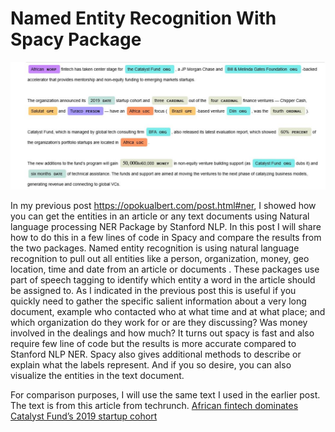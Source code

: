 # Named Entity Recognition With Spacy Package

<img src="Spacy_screensot.JPG">

In my previous post https://opokualbert.com/post.html#ner, I showed how you can get the entities in an article or any text documents using Natural language processing NER Package by Stanford NLP.  In this post I will share how to do this in a few lines of code in Spacy and compare the results from the two packages.
Named entity recognition is using natural language recognition to pull out all entities like a person, organization, money, geo location, time and date from an article or documents . These packages use part of speech tagging to identify which entity a word in the article should be assigned to.
As I indicated in the previous post this is useful if you quickly need to gather the specific salient information about a very long document, example who contacted who at what time and at what place; and which organization do they work for or are they discussing? Was money involved in the dealings and how much?
It turns out spacy is fast and also require few line of code but the results is more accurate compared to  Stanford NLP NER. Spacy also gives additional methods to describe or explain what the labels represent. And if you so desire, you can also visualize the entities in the text document.

For comparison purposes, I will use the same text I used in the earlier post. The text is  from this article from techrunch. [African fintech dominates Catalyst Fund’s 2019 startup cohort](https://techcrunch.com/2019/06/21/african-fintech-dominates-catalyst-funds-2019-startup-cohort/)
